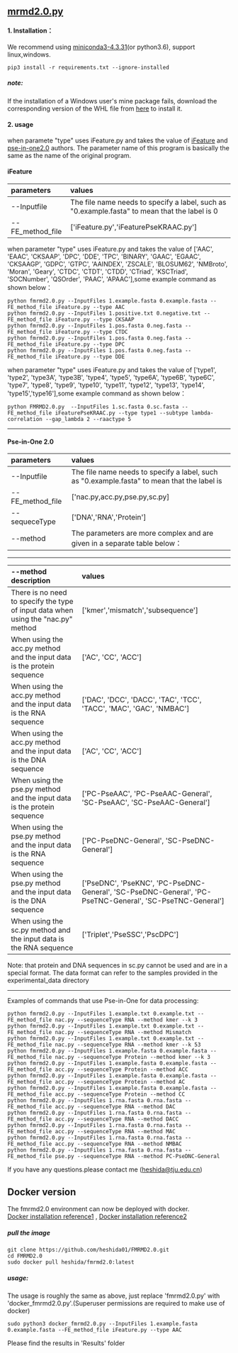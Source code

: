 ## [mrmd2.0.py](http://lab.malab.cn:5001/MRMD2.0/Home)


#### 1. Installation：
We recommend using [miniconda3-4.3.31](https://repo.anaconda.com/miniconda/)(or python3.6), support linux,windows.  


  ```
  pip3 install -r requirements.txt --ignore-installed
  ```  

  ##### note:
  If the installation of a Windows user's mine package fails, download the corresponding version of the WHL file from [here](https://www.lfd.uci.edu/~gohlke/pythonlibs/) to install it.
  
 #### 2. usage
 when paramete "type" uses iFeature.py and takes the value of [iFeature](https://github.com/Superzchen/iFeature) and [pse-in-one2.0](https://github.com/banshanren/Pse-in-One-2.0) authors. The parameter name of this program is basically the same as the name of the original program.
#### iFeature
|parameters|values|
|:-|:-|  
|--Inputfile|The file name needs to specify a label, such as "0.example.fasta" to mean that the label is 0|    
|--FE_method_file|['iFeature.py','iFeaturePseKRAAC.py']|   

when parameter "type" uses iFeature.py and takes the value of   ['AAC', 'EAAC', 'CKSAAP', 'DPC', 'DDE', 'TPC', 'BINARY', 'GAAC', 'EGAAC', 'CKSAAGP', 'GDPC', 'GTPC', 'AAINDEX', 'ZSCALE', 'BLOSUM62', 'NMBroto', 'Moran', 'Geary', 'CTDC', 'CTDT', 'CTDD', 'CTriad', 'KSCTriad', 'SOCNumber', 'QSOrder', 'PAAC', 'APAAC'],some example command as shown below：
```
python fmrmd2.0.py --InputFiles 1.example.fasta 0.example.fasta --FE_method_file iFeature.py --type AAC   
python fmrmd2.0.py --InputFiles 1.positive.txt 0.negative.txt --FE_method_file iFeature.py --type CKSAAP  
python fmrmd2.0.py --InputFiles 1.pos.fasta 0.neg.fasta --FE_method_file iFeature.py --type CTDC   
python fmrmd2.0.py --InputFiles 1.pos.fasta 0.neg.fasta --FE_method_file iFeature.py --type DPC  
python fmrmd2.0.py --InputFiles 1.pos.fasta 0.neg.fasta --FE_method_file iFeature.py --type DDE  
```

when parameter "type" uses iFeature.py and takes the value of ['type1', 'type2', 'type3A', 'type3B', 'type4', 'type5', 'type6A', 'type6B', 'type6C', 'type7', 'type8', 'type9', 'type10', 'type11', 'type12', 'type13', 'type14', 'type15','type16'],some example command as shown below：

```
python FMRMD2.0.py  --InputFiles 1.sc.fasta 0.sc.fasta --FE_method_file iFeaturePseKRAAC.py --type type1 --subtype lambda-correlation --gap_lambda 2 --raactype 5
```
*****************************

#### Pse-in-One 2.0
|parameters|values|
|:-|:-|  
|--Inputfile|The file name needs to specify a label, such as "0.example.fasta" to mean that the label is |    
|--FE_method_file|['nac.py,acc.py,pse.py,sc.py]|   
--sequeceType|['DNA','RNA','Protein']  
--method|The parameters are more complex and are given in a separate table below：
***************************
|--method description|values|
|:-|:-|  
|There is no need to specify the type of input data when using the "nac.py" method|['kmer','mismatch','subsequence']|    
|When using the acc.py method and the input data is the protein sequence|['AC', 'CC', 'ACC']|   
When using the acc.py method and the input data is the RNA sequence|['DAC', 'DCC', 'DACC', 'TAC', 'TCC', 'TACC', 'MAC', 'GAC', 'NMBAC']
|When using the acc.py method and the input data is the DNA sequence|['AC', 'CC', 'ACC']|  
|When using the pse.py method and the input data is the protein sequence|['PC-PseAAC', 'PC-PseAAC-General', 'SC-PseAAC', 'SC-PseAAC-General']|   
When using the pse.py method and the input data is the RNA sequence|['PC-PseDNC-General', 'SC-PseDNC-General']  
When using the pse.py method and the input data is the DNA sequence| ['PseDNC', 'PseKNC', 'PC-PseDNC-General', 'SC-PseDNC-General', 'PC-PseTNC-General', 'SC-PseTNC-General']
When using the sc.py method and the input data is the RNA sequence| ['Triplet','PseSSC','PscDPC']  

Note: that protein and DNA sequences in sc.py cannot be used and are in a special format. The data format can refer to the samples provided in the experimental_data directory

****************************
Examples of commands that use Pse-in-One for data processing:
   ```
python fmrmd2.0.py --InputFiles 1.example.txt 0.example.txt --FE_method_file nac.py --sequenceType RNA --method kmer --k 3  
python fmrmd2.0.py --InputFiles 1.example.txt 0.example.txt --FE_method_file nac.py --sequenceType RNA --method Mismatch     
python fmrmd2.0.py --InputFiles 1.example.txt 0.example.txt --FE_method_file nac.py --sequenceType RNA --method kmer --k 53   
python fmrmd2.0.py --InputFiles 1.example.fasta 0.example.fasta --FE_method_file nac.py --sequenceType Protein --method kmer --k 3  
python fmrmd2.0.py --InputFiles 1.example.fasta 0.example.fasta --FE_method_file acc.py --sequenceType Protein --method ACC  
python fmrmd2.0.py --InputFiles 1.example.fasta 0.example.fasta --FE_method_file acc.py --sequenceType Protein --method AC  
python fmrmd2.0.py --InputFiles 1.example.fasta 0.example.fasta --FE_method_file acc.py --sequenceType Protein --method CC 
python fmrmd2.0.py --InputFiles 1.rna.fasta 0.rna.fasta --FE_method_file acc.py --sequenceType RNA --method DAC 
python fmrmd2.0.py --InputFiles 1.rna.fasta 0.rna.fasta --FE_method_file acc.py --sequenceType RNA --method DACC  
python fmrmd2.0.py --InputFiles 1.rna.fasta 0.rna.fasta --FE_method_file acc.py --sequenceType RNA --method MAC  
python fmrmd2.0.py --InputFiles 1.rna.fasta 0.rna.fasta --FE_method_file acc.py --sequenceType RNA --method NMBAC  
python fmrmd2.0.py --InputFiles 1.rna.fasta 0.rna.fasta --FE_method_file pse.py --sequenceType RNA --method PC-PseDNC-General  
   ```


If you have any questions.please contact me (heshida@tju.edu.cn)

## Docker version
The fmrmd2.0 environment can now be deployed with docker.  
 [Docker installation reference1](https://www.docker.com/products/docker-desktop)  ,   [Docker installation reference2](https://github.com/komavideo/LearnDocker/tree/master/Lesson02)  
 ##### pull the image
  ```
  git clone https://github.com/heshida01/FMRMD2.0.git  
  cd FMRMD2.0  
  sudo docker pull heshida/fmrmd2.0:latest
  ```  
##### usage:  
The usage is roughly the same as above, just replace 'fmrmd2.0.py' with 'docker_fmrmd2.0.py'.(Superuser permissions are required to make use of docker)  
  ```Superuser permissions are required to make use of docker
  sudo python3 docker_fmrmd2.0.py --InputFiles 1.example.fasta 0.example.fasta --FE_method_file iFeature.py --type AAC   
  ```
  Please find the results in 'Results' folder

